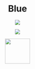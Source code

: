 <h1 align="center"> Blue </h1>

<p align="center">
  <a href="Blue">
    <img src="https://github-readme-stats.vercel.app/api?username=kamal710&show_icons=true&theme=gotham">
  </a>
</p>



<p align="center">
  <a href="">
    <img src="https://github-readme-stats.vercel.app/api/top-langs/?username=kamal710&layout=compact&theme=gotham">
  </a>
  
<p align="center">
<a href="https://discord.com/users/781019093678424094">
  <img height="80px" src="https://discord.c99.nl/widget/theme-3/781019093678424094.png">
</a>
</p>

<!-- <img id="gstats" src=""> -->
<!-- <img id="stats" src=""> -->
